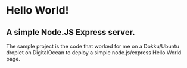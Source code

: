 # Hello World!
## A simple Node.JS Express server.

The sample project is the code that worked for me on a Dokku/Ubuntu droplet on DigitalOcean to deploy a simple node.js/express Hello World page.